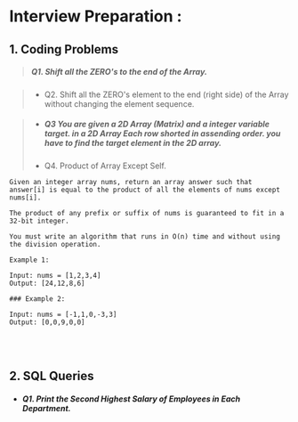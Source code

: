 # Interview Preparation :

## 1. Coding Problems <br>

> ##### Q1. Shift all the ZERO's to the end of the Array. <br>

> - Q2. Shift all the ZERO's element to the end (right side) of the Array without changing the element sequence.<br>

> - ##### Q3 You are given a 2D Array (Matrix) and a integer variable target. in a 2D Array Each row shorted in assending order. you have to find the target element in the 2D array. <br>
> - Q4. Product of Array Except Self.
```
Given an integer array nums, return an array answer such that answer[i] is equal to the product of all the elements of nums except nums[i].

The product of any prefix or suffix of nums is guaranteed to fit in a 32-bit integer.

You must write an algorithm that runs in O(n) time and without using the division operation.

Example 1:

Input: nums = [1,2,3,4]
Output: [24,12,8,6]

### Example 2:

Input: nums = [-1,1,0,-3,3]
Output: [0,0,9,0,0]
```
<br><br>
## 2. SQL Queries <br>

- ##### Q1. Print the ***Second Highest Salary*** of Employees in Each Department.